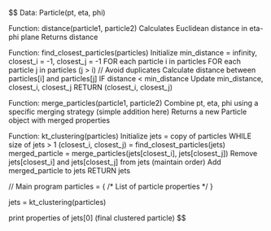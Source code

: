 $$
Data: Particle(pt, eta, phi)

Function: distance(particle1, particle2)
   Calculates Euclidean distance in eta-phi plane
   Returns distance

 Function: find_closest_particles(particles)
   Initialize min_distance = infinity, closest_i = -1, closest_j = -1
   FOR each particle i in particles
     FOR each particle j in particles (j > i) // Avoid duplicates
       Calculate distance between particles[i] and particles[j]
       IF distance < min_distance
         Update min_distance, closest_i, closest_j
   RETURN (closest_i, closest_j)

 Function: merge_particles(particle1, particle2)
   Combine pt, eta, phi using a specific merging strategy (simple addition here)
   Returns a new Particle object with merged properties

 Function: kt_clustering(particles)
   Initialize jets = copy of particles
   WHILE size of jets > 1
     (closest_i, closest_j) = find_closest_particles(jets)
     merged_particle = merge_particles(jets[closest_i], jets[closest_j])
     Remove jets[closest_i] and jets[closest_j] from jets (maintain order)
     Add merged_particle to jets
   RETURN jets

// Main program
particles = { /* List of particle properties */ }

jets = kt_clustering(particles)

print properties of jets[0] (final clustered particle)
$$
